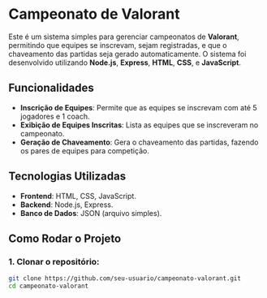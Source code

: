 # Campeonato de Valorant

Este é um sistema simples para gerenciar campeonatos de **Valorant**, permitindo que equipes se inscrevam, sejam registradas, e que o chaveamento das partidas seja gerado automaticamente. O sistema foi desenvolvido utilizando **Node.js**, **Express**, **HTML**, **CSS**, e **JavaScript**.

## Funcionalidades

- **Inscrição de Equipes**: Permite que as equipes se inscrevam com até 5 jogadores e 1 coach.
- **Exibição de Equipes Inscritas**: Lista as equipes que se inscreveram no campeonato.
- **Geração de Chaveamento**: Gera o chaveamento das partidas, fazendo os pares de equipes para competição.

## Tecnologias Utilizadas

- **Frontend**: HTML, CSS, JavaScript.
- **Backend**: Node.js, Express.
- **Banco de Dados**: JSON (arquivo simples).

## Como Rodar o Projeto

### 1. Clonar o repositório:

```bash
git clone https://github.com/seu-usuario/campeonato-valorant.git
cd campeonato-valorant
